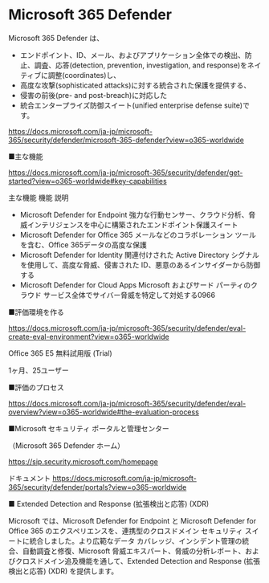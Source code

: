 # Microsoft 365 Defender

Microsoft 365 Defender は、
- エンドポイント、ID、メール、およびアプリケーション全体での検出、防止、調査、応答(detection, prevention, investigation, and response)をネイティブに調整(coordinates)し、
- 高度な攻撃(sophisticated attacks)に対する統合された保護を提供する、
- 侵害の前後(pre- and post-breach)に対応した
- 統合エンタープライズ防御スイート(unified enterprise defense suite)です。

https://docs.microsoft.com/ja-jp/microsoft-365/security/defender/microsoft-365-defender?view=o365-worldwide

■主な機能

https://docs.microsoft.com/ja-jp/microsoft-365/security/defender/get-started?view=o365-worldwide#key-capabilities

主な機能
機能	説明
- Microsoft Defender for Endpoint	強力な行動センサー、クラウド分析、脅威インテリジェンスを中心に構築されたエンドポイント保護スイート
- Microsoft Defender for Office 365	メールなどのコラボレーション ツールを含む、Office 365データの高度な保護
- Microsoft Defender for Identity	関連付けされた Active Directory シグナルを使用して、高度な脅威、侵害された ID、悪意のあるインサイダーから防御する
- Microsoft Defender for Cloud Apps Microsoft およびサード パーティのクラウド サービス全体でサイバー脅威を特定して対処する0966

■評価環境を作る

https://docs.microsoft.com/ja-jp/microsoft-365/security/defender/eval-create-eval-environment?view=o365-worldwide


Office 365 E5 無料試用版 (Trial)

1ヶ月、25ユーザー

■評価のプロセス

https://docs.microsoft.com/ja-jp/microsoft-365/security/defender/eval-overview?view=o365-worldwide#the-evaluation-process


■Microsoft セキュリティ ポータルと管理センター

（Microsoft 365 Defender ホーム）

https://sip.security.microsoft.com/homepage

ドキュメント
https://docs.microsoft.com/ja-jp/microsoft-365/security/defender/portals?view=o365-worldwide


■ Extended Detection and Response (拡張検出と応答) (XDR)

Microsoft では、Microsoft Defender for Endpoint と Microsoft Defender for Office 365 のエクスペリエンスを、連携型のクロスドメイン セキュリティ スイートに統合しました。より広範なデータ カバレッジ、インシデント管理の統合、自動調査と修復、Microsoft 脅威エキスパート、脅威の分析レポート、およびクロスドメイン追及機能を通して、Extended Detection and Response (拡張検出と応答) (XDR) を提供します。

